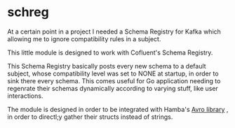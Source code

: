 # schreg

At a certain point in a project I needed a Schema Registry for Kafka which allowing me to ignore compatibility rules in a subject.

This little module is designed to work with Cofluent's Schema Registry.

This Schema Registry basically posts every new schema to a default subject, whose compatibility level was set to NONE at startup, in order to sink there every schema. This comes useful for Go application needing to regenrate their schemas dynamically according to varying stuff, like user interactions.

The module is designed in order to be integrated with Hamba's [Avro library](https://github.com/hamba/avro) , in order to directl;y gather their structs instead of strings.